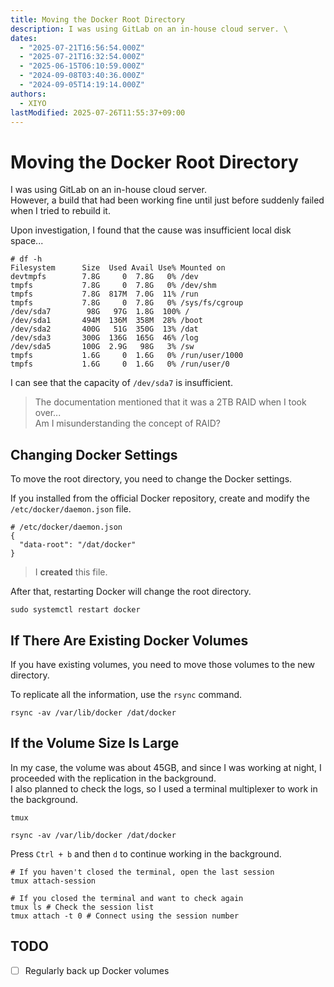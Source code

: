 ```yaml
---
title: Moving the Docker Root Directory
description: I was using GitLab on an in-house cloud server. \
dates:
  - "2025-07-21T16:56:54.000Z"
  - "2025-07-21T16:32:54.000Z"
  - "2025-06-15T06:10:59.000Z"
  - "2024-09-08T03:40:36.000Z"
  - "2024-09-05T14:19:14.000Z"
authors:
  - XIYO
lastModified: 2025-07-26T11:55:37+09:00
---
```

# Moving the Docker Root Directory

I was using GitLab on an in-house cloud server. \
However, a build that had been working fine until just before suddenly failed when I tried to rebuild it.

Upon investigation, I found that the cause was insufficient local disk space...

```text
# df -h
Filesystem      Size  Used Avail Use% Mounted on
devtmpfs        7.8G     0  7.8G   0% /dev
tmpfs           7.8G     0  7.8G   0% /dev/shm
tmpfs           7.8G  817M  7.0G  11% /run
tmpfs           7.8G     0  7.8G   0% /sys/fs/cgroup
/dev/sda7        98G   97G  1.8G  100% /
/dev/sda1       494M  136M  358M  28% /boot
/dev/sda2       400G   51G  350G  13% /dat
/dev/sda3       300G  136G  165G  46% /log
/dev/sda5       100G  2.9G   98G   3% /sw
tmpfs           1.6G     0  1.6G   0% /run/user/1000
tmpfs           1.6G     0  1.6G   0% /run/user/0
```

I can see that the capacity of `/dev/sda7` is insufficient.

> The documentation mentioned that it was a 2TB RAID when I took over... \
> Am I misunderstanding the concept of RAID?

## Changing Docker Settings

To move the root directory, you need to change the Docker settings.

If you installed from the official Docker repository, create and modify the `/etc/docker/daemon.json` file.

```text
# /etc/docker/daemon.json
{
  "data-root": "/dat/docker"
}
```

> I **created** this file.

After that, restarting Docker will change the root directory.

```shell
sudo systemctl restart docker
```

## If There Are Existing Docker Volumes

If you have existing volumes, you need to move those volumes to the new directory.

To replicate all the information, use the `rsync` command.

```shell
rsync -av /var/lib/docker /dat/docker
```

## If the Volume Size Is Large

In my case, the volume was about 45GB, and since I was working at night, I proceeded with the replication in the background. \
I also planned to check the logs, so I used a terminal multiplexer to work in the background.

```shell
tmux
```

```shell
rsync -av /var/lib/docker /dat/docker
```

Press `Ctrl + b` and then `d` to continue working in the background.

```shell
# If you haven't closed the terminal, open the last session
tmux attach-session

# If you closed the terminal and want to check again
tmux ls # Check the session list
tmux attach -t 0 # Connect using the session number
```

## TODO

- [ ] Regularly back up Docker volumes

